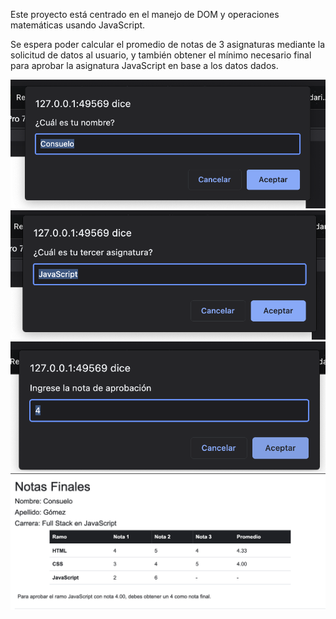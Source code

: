 Este proyecto está centrado en el manejo de DOM y operaciones matemáticas usando JavaScript.

Se espera poder calcular el promedio de notas de 3 asignaturas mediante la solicitud de datos al usuario, y también obtener el mínimo necesario final para aprobar la asignatura JavaScript en base a los datos dados.

<img src="assets/img/Captura de Pantalla 2022-08-08 a la(s) 10.21.17.png">
<img src="assets/img/Captura de Pantalla 2022-08-08 a la(s) 10.21.28.png">
<img src="assets/img/Captura de Pantalla 2022-08-08 a la(s) 10.21.44.png">
<img src="assets/img/Captura de Pantalla 2022-08-08 a la(s) 10.21.03.png">
